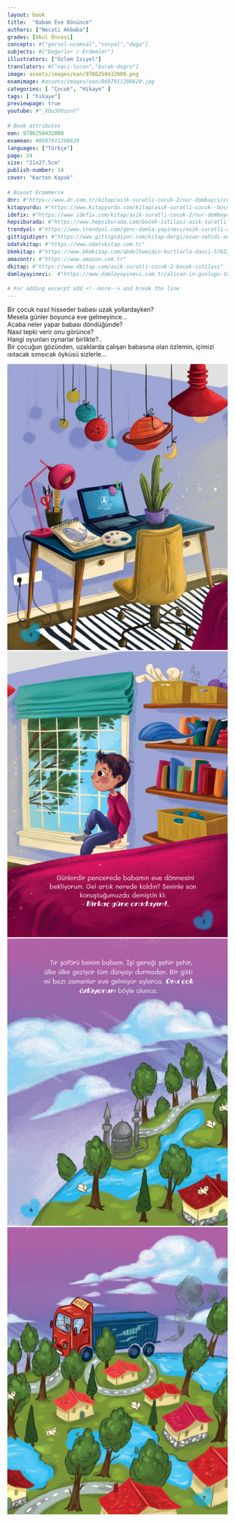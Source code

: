 ```yaml
---
layout: book
title:  "Babam Eve Dönünce"
authors: ["Necati Akbaba"]
grades: [Okul Öncesi]
concepts: #["gorsel-uzamsal","sosyal","doga"]
subjects: #["Değerler / Erdemler"]
illustrators: ["Özlem Isıyel"]
translators: #["naci-turan","burak-dogru"]
image: assets/images/ean/9786258432008.png
examimage: #assets/images/ean/8697911208629.jpg
categories: [ "Çocuk", "Hikaye" ]
tags: [ "hikaye"]
previewpage: true
youtube: #"_XQu3UOsznY"

# Book attributes
ean: 9786258432008
examean: #8697911208629
languages: ["Türkçe"]
page: 24
size: "21x27.5cm"
publish-number: 19
cover: "Karton Kapak"

# Buyout Ecommerce
dnr: #"https://www.dr.com.tr/kitap/asik-suratli-cocuk-2/nur-dombayci/cocuk-ve-genclik/genclik-10-yas/roman-oyku/urunno=0001812298001"
kitapyurdu: #"https://www.kitapyurdu.com/kitap/asik-suratli-cocuk--bocek-istilasi/502836.html&filter_name=As%C4%B1k+Suratl%C4%B1+%C3%87ocuk"
idefix: #"https://www.idefix.com/kitap/asik-suratli-cocuk-2/nur-dombayci/cocuk-ve-genclik/genclik-10-yas/roman-oyku/urunno=0001812298001"
hepsiburada: #"https://www.hepsiburada.com/bocek-istilasi-asik-suratli-cocuk-ve-onu-etkilemeyen-siradisi-olaylar-2-p-HBV00000OAK7R"
trendyol: #"https://www.trendyol.com/genc-damla-yayinevi/asik-suratli-cocuk-2-p-31619556"
gittigidiyor: #"https://www.gittigidiyor.com/kitap-dergi/ezan-sehidi-adnan-menderes_pdp_732728793"
odatvkitap: #"https://www.odatvkitap.com.tr"
bkmkitap: #"https://www.bkmkitap.com/abdulhamidin-kurtlarla-dansi-578226"
amazontr: #"https://www.amazon.com.tr"
dkitap: #"https://www.dkitap.com/asik-suratli-cocuk-2-bocek-istilasi"
damlayayinevi:  #"https://www.damlayayinevi.com.tr/alican-in-gunlugu-10-kitap"

# For adding excerpt add <!--more--> and break the line
---
```

Bir çocuk nasıl hisseder babası uzak yollardayken?  
Mesela günler boyunca eve gelmeyince...  
Acaba neler yapar babası döndüğünde?  
Nasıl tepki verir onu görünce?  
Hangi oyunları oynarlar birlikte?..  
Bir çocuğun gözünden, uzaklarda çalışan babasına olan özlemin, içimizi ısıtacak sımsıcak öyküsü sizlerle...

<div class="container">
    <div class="row">
      <div class="col-6 col-md-3">
      <img class="zoom" src="/assets/images/books/babam-eve-donunce/babam-eve-donunce1.png" alt="">
      </div>
      <div class="col-6 col-md-3">
          <img class="zoom" src="/assets/images/books/babam-eve-donunce/babam-eve-donunce2.png" >
      </div>
      <div class="col-6 col-md-3">
          <img class="zoom" src="/assets/images/books/babam-eve-donunce/babam-eve-donunce3.png" alt="">
      </div>
      <div class="col-6 col-md-3">
          <img class="zoom" src="/assets/images/books/babam-eve-donunce/babam-eve-donunce4.png" alt="">
      </div>
    </div>
  </div>
<!--more--> 




